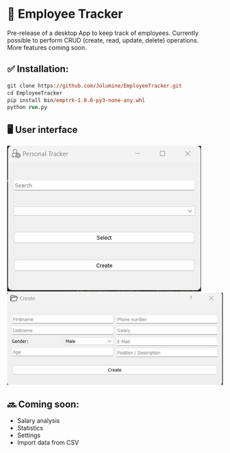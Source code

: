 # :open_file_folder: Employee Tracker

Pre-release of a desktop App to keep track of employees. Currently possible to perform CRUD (create, read, update, delete) operations. <br>
More features coming soon. 


## :white_check_mark: Installation: 

```ps
git clone https://github.com/Jolumine/EmployeeTracker.git
cd EmployeeTracker
pip install bin/emptrk-1.0.0-py3-none-any.whl
python run.py
```

## :desktop_computer: User interface
![Home Screen](.github/imgs/home.jpg)
![Create Window](.github/imgs/create.jpg)

## :soon: Coming soon: 
- Salary analysis 
- Statistics 
- Settings
- Import data from CSV